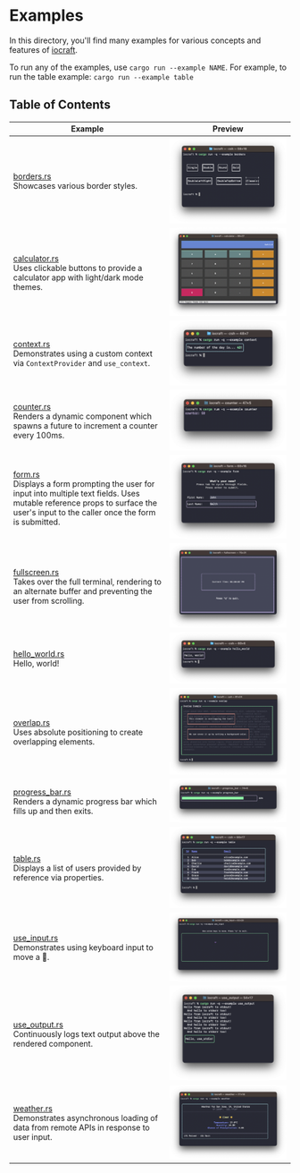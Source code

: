 # Examples

In this directory, you'll find many examples for various concepts and features of [iocraft](https://github.com/ccbrown/iocraft/).

To run any of the examples, use `cargo run --example NAME`. For example, to run the table example: `cargo run --example table`

## Table of Contents

|Example|Preview|
|---|:---:|
|[borders.rs](./borders.rs)<br />Showcases various border styles.|![preview](./images/borders.png)|
|[calculator.rs](./calculator.rs)<br />Uses clickable buttons to provide a calculator app with light/dark mode themes.|![preview](./images/calculator.png)|
|[context.rs](./context.rs)<br />Demonstrates using a custom context via `ContextProvider` and `use_context`.|![preview](./images/context.png)|
|[counter.rs](./counter.rs)<br />Renders a dynamic component which spawns a future to increment a counter every 100ms.|![preview](./images/counter.png)|
|[form.rs](./form.rs)<br />Displays a form prompting the user for input into multiple text fields. Uses mutable reference props to surface the user's input to the caller once the form is submitted.|![preview](./images/form.png)|
|[fullscreen.rs](./fullscreen.rs)<br />Takes over the full terminal, rendering to an alternate buffer and preventing the user from scrolling.|![preview](./images/fullscreen.png)|
|[hello_world.rs](./hello_world.rs)<br />Hello, world!|![preview](./images/hello-world.png)|
|[overlap.rs](./overlap.rs)<br />Uses absolute positioning to create overlapping elements.|![preview](./images/overlap.png)|
|[progress_bar.rs](./progress_bar.rs)<br />Renders a dynamic progress bar which fills up and then exits.|![preview](./images/progress_bar.png)|
|[table.rs](./table.rs)<br />Displays a list of users provided by reference via properties.|![preview](./images/table.png)|
|[use_input.rs](./use_input.rs)<br />Demonstrates using keyboard input to move a 👾.|![preview](./images/use_input.png)|
|[use_output.rs](./use_output.rs)<br />Continuously logs text output above the rendered component.|![preview](./images/use_output.png)|
|[weather.rs](./weather.rs)<br />Demonstrates asynchronous loading of data from remote APIs in response to user input.|![preview](./images/weather.png)|
